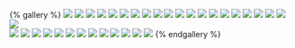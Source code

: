 {% gallery %}
![](/images/teacher2/1.教育的概念.png)
![](/images/teacher2/2.教育的属性.png)
![](/images/teacher2/3.教育的功能.png)
![](/images/teacher2/4.教育的起源.png)
![](/images/teacher2/5.教育的发展-原始社会.png)
![](/images/teacher2/5.教育的发展-奴隶社会-国内.png)
![](/images/teacher2/5.教育的发展-奴隶社会-国外.png)
![](/images/teacher2/5.教育的发展-封建社会-国内.png)
![](/images/teacher2/5.教育的发展-封建社会-国外.png)
![](/images/teacher2/5.教育的发展-近现代.png)
![](/images/teacher2/6.教育学的概念.png)
![](/images/teacher2/7.教育学的萌芽阶段-一个人-国内.png)
![](/images/teacher2/7.教育学的萌芽阶段-一本书-国内.png)
![](/images/teacher2/7.教育学的萌芽阶段-国外.png)
![](/images/teacher2/8.教育学的独立及多样化阶段1.png)
![](/images/teacher2/8.教育学的独立及多样化阶段2.png)
![](/images/teacher2/9.教育学的深化发展阶段.png)
![](/images/teacher2/10.现代教育发展.png)
![](/images/teacher2/11.教育与生产力的关系.png)
![](/images/teacher2/12.教育与政治经济制度的关系.png)
![](/images/teacher2/13.教育与文化的关系.png)  
![](/images/teacher2/14.教育与人口的关系.png)
![](/images/teacher2/15.个体身心发展的一般规律.png)
![](/images/teacher2/16.影响人发展因素的理论.png)
![](/images/teacher2/17.影响人的身心发展的因素.png)
![](/images/teacher2/18.教育制度的概念.png)
![](/images/teacher2/19.建立学制的依据.png)
![](/images/teacher2/20.学制的形成发展.png)
![](/images/teacher2/21.现代学制的类型.png)
![](/images/teacher2/22.我国现代学制的沿革.png)
![](/images/teacher2/23.现代教育制度的发展趋势.png)
![](/images/teacher2/24.义务教育.png)
![](/images/teacher2/25.终生教育.png)
![](/images/teacher2/26.教育目的的概念.png)
{% endgallery %}